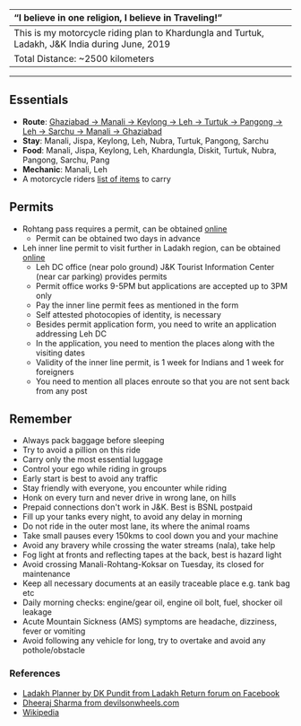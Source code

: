 | “I believe in one religion, I believe in Traveling!”|
| :--- |
| This is my motorcycle riding plan to Khardungla and Turtuk, Ladakh, J&K India during June, 2019|
| Total Distance:  ~2500 kilometers |

---

## **Essentials**
* **Route**: [Ghaziabad -> Manali -> Keylong -> Leh -> Turtuk -> Pangong -> Leh -> Sarchu -> Manali -> Ghaziabad](route.md)
* **Stay**: Manali, Jispa, Keylong, Leh, Nubra, Turtuk, Pangong, Sarchu 
* **Food**: Manali, Jispa, Keylong, Leh, Khardungla, Diskit, Turtuk, Nubra, Pangong, Sarchu, Pang
* **Mechanic**: Manali, Leh
* A motorcycle riders [list of items](carry-list.md) to carry

## **Permits**
* Rohtang pass requires a permit, can be obtained [online](https://rohtangpermits.nic.in)
	* Permit can be obtained two days in advance
* Leh inner line permit to visit further in Ladakh region, can be obtained [online](http://www.lahdclehpermit.in)
	* Leh DC office (near polo ground) J&K Tourist Information Center (near car parking) provides permits
	* Permit office works 9-5PM but applications are accepted up to 3PM only
	* Pay the inner line permit fees as mentioned in the form
	* Self attested photocopies of identity, is necessary
	* Besides permit application form, you need to write an application addressing Leh DC
	* In the application, you need to mention the places along with the visiting dates
	* Validity of the inner line permit, is 1 week for Indians and 1 week for foreigners
	* You need to mention all places enroute so that you are not sent back from any post
		
## **Remember**
* Always pack baggage before sleeping
* Try to avoid a pillion on this ride
* Carry only the most essential luggage
* Control your ego while riding in groups
* Early start is best to avoid any traffic
* Stay friendly with everyone, you encounter while riding
* Honk on every turn and never drive in wrong lane, on hills
* Prepaid connections don't work in J&K. Best is BSNL postpaid
* Fill up your tanks every night, to avoid any delay in morning 
* Do not ride in the outer most lane, its where the animal roams
* Take small pauses every 150kms to cool down you and your machine
* Avoid any bravery while crossing the water streams (nala), take help
* Fog light at fronts and reflecting tapes at the back, best is hazard light
* Avoid crossing Manali-Rohtang-Koksar on Tuesday, its closed for maintenance
* Keep all necessary documents at an easily traceable place e.g. tank bag etc
* Daily morning checks: engine/gear oil, engine oil bolt, fuel, shocker oil leakage
* Acute Mountain Sickness (AMS) symptoms are headache, dizziness, fever or vomiting
* Avoid following any vehicle for long, try to overtake and avoid any pothole/obstacle

### **References**
* [Ladakh Planner by DK Pundit from Ladakh Return forum on Facebook](dk-pandit-guidance.md)
* [Dheeraj Sharma from devilsonwheels.com](http://devilonwheels.com)
* [Wikipedia](https://en.wikipedia.org/wiki/Leh%E2%80%93Manali_Highway)
